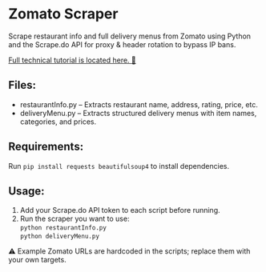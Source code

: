 # Zomato Scraper

Scrape restaurant info and full delivery menus from Zomato using Python and the Scrape.do API for proxy & header rotation to bypass IP bans.

[Full technical tutorial is located here. 📕](https://scrape.do/blog/zomato-scraping/)

## Files:

* restaurantInfo.py – Extracts restaurant name, address, rating, price, etc.
* deliveryMenu.py – Extracts structured delivery menus with item names, categories, and prices.

## Requirements:

Run `pip install requests beautifulsoup4` to install dependencies.

## Usage:

1. Add your Scrape.do API token to each script before running.
2. Run the scraper you want to use:<br>`python restaurantInfo.py`<br>`python deliveryMenu.py`

⚠ Example Zomato URLs are hardcoded in the scripts; replace them with your own targets.
